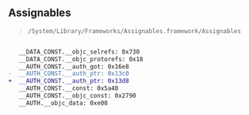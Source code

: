 ## Assignables

> `/System/Library/Frameworks/Assignables.framework/Assignables`

```diff

   __DATA_CONST.__objc_selrefs: 0x730
   __DATA_CONST.__objc_protorefs: 0x18
   __AUTH_CONST.__auth_got: 0x16e8
-  __AUTH_CONST.__auth_ptr: 0x13c0
+  __AUTH_CONST.__auth_ptr: 0x13d8
   __AUTH_CONST.__const: 0x5a40
   __AUTH_CONST.__objc_const: 0x2790
   __AUTH.__objc_data: 0xe08

```
